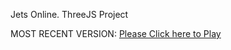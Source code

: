 Jets Online. ThreeJS Project

MOST RECENT VERSION: [Please Click here to Play](https://rawcdn.githack.com/alperenbutun/jets-online/482dc9e/index.html)
